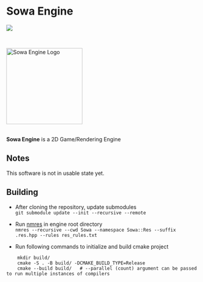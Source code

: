 # Sowa Engine

[![](https://dcbadge.vercel.app/api/server/HP7SDFU2Ep)](https://discord.gg/HP7SDFU2Ep)

<br>

<img src="https://raw.githubusercontent.com/sowaengine/sowa/main/.gh_resources/icon-1024x.png" width="200" alt="Sowa Engine Logo"><br><br>


**Sowa Engine** is a 2D Game/Rendering Engine


## Notes
   This software is not in usable state yet.
   
## Building
- After cloning the repository, update submodules <br>
```git submodule update --init --recursive --remote```

- Run [nmres](https://github.com/Lexographics/nmResource) in engine root directory   
```nmres --recursive --cwd Sowa --namespace Sowa::Res --suffix .res.hpp --rules res_rules.txt```

- Run following commands to initialize and build cmake project
```
    mkdir build/
    cmake -S . -B build/ -DCMAKE_BUILD_TYPE=Release
    cmake --build build/   # --parallel (count) argument can be passed to run multiple instances of compilers
```
